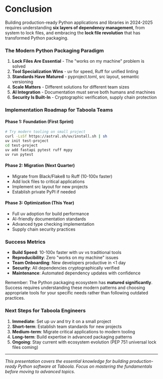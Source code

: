 # Conclusion

Building production-ready Python applications and libraries in 2024-2025 requires understanding **six layers of dependency management**, from system to lock files, and embracing the **lock file revolution** that has transformed Python packaging.

### The Modern Python Packaging Paradigm

1. **Lock Files Are Essential** - The "works on my machine" problem is solved
2. **Tool Specialization Wins** - uv for speed, Ruff for unified linting
3. **Standards Have Matured** - pyproject.toml, src layout, semantic versioning
4. **Scale Matters** - Different solutions for different team sizes
5. **AI Integration** - Documentation must serve both humans and machines
6. **Security Is Built-In** - Cryptographic verification, supply chain protection

### Implementation Roadmap for Taboola Teams

#### Phase 1: Foundation (First Sprint)
```bash
# Try modern tooling on small project
curl -LsSf https://astral.sh/uv/install.sh | sh
uv init test-project
cd test-project
uv add fastapi pytest ruff mypy
uv run pytest
```

#### Phase 2: Migration (Next Quarter)
- Migrate from Black/Flake8 to Ruff (10-100x faster)
- Add lock files to critical applications
- Implement src layout for new projects
- Establish private PyPI if needed

#### Phase 3: Optimization (This Year)
- Full uv adoption for build performance
- AI-friendly documentation standards
- Advanced type checking implementation
- Supply chain security practices

### Success Metrics

- **Build Speed**: 10-100x faster with uv vs traditional tools
- **Reproducibility**: Zero "works on my machine" issues
- **Team Onboarding**: New developers productive in <1 day
- **Security**: All dependencies cryptographically verified
- **Maintenance**: Automated dependency updates with confidence

Remember: The Python packaging ecosystem has **matured significantly**. Success requires understanding these modern patterns and choosing appropriate tools for your specific needs rather than following outdated practices.

### Next Steps for Taboola Engineers

1. **Immediate**: Set up uv and try it on a small project
2. **Short-term**: Establish team standards for new projects
3. **Medium-term**: Migrate critical applications to modern tooling
4. **Long-term**: Build expertise in advanced packaging patterns
5. **Ongoing**: Stay current with ecosystem evolution (PEP 751 universal lock files coming)

---

*This presentation covers the essential knowledge for building production-ready Python software at Taboola. Focus on mastering the fundamentals before moving to advanced topics.*
